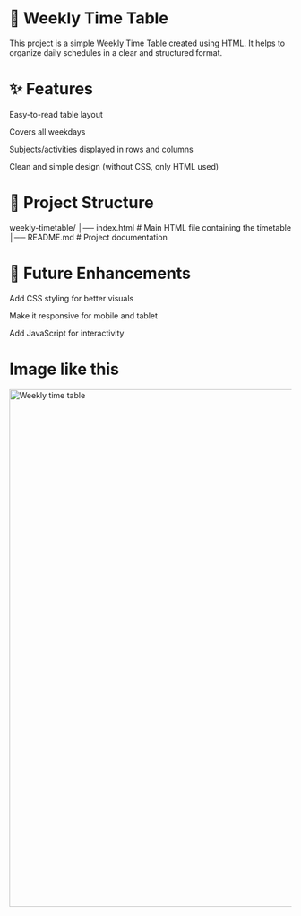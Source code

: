 
# 📅 Weekly Time Table

This project is a simple Weekly Time Table created using HTML.
It helps to organize daily schedules in a clear and structured format.

# ✨ Features

Easy-to-read table layout

Covers all weekdays

Subjects/activities displayed in rows and columns

Clean and simple design (without CSS, only HTML used)

# 📂 Project Structure
weekly-timetable/
│── index.html    # Main HTML file containing the timetable
│── README.md     # Project documentation



# 🔮 Future Enhancements

Add CSS styling for better visuals

Make it responsive for mobile and tablet

Add JavaScript for interactivity
# Image like this 
<img width="1907" height="923" alt="Weekly time table " src="https://github.com/user-attachments/assets/50c365da-b862-4c12-83f2-0b3a9803df3d" />
